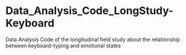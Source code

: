 # Data_Analysis_Code_LongStudy-Keyboard
 Data Analysis Code of the longitudinal field study about the relationship between keyboard-typing and emotional states
